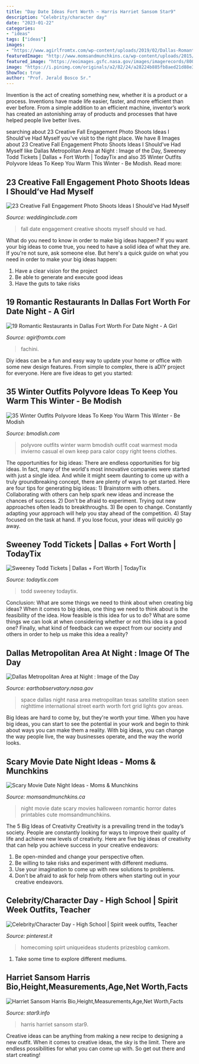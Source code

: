 ```yaml
---
title: "Day Date Ideas Fort Worth ~ Harris Harriet Sansom Star9"
description: "Celebrity/character day"
date: "2023-01-22"
categories:
- "ideas"
tags: ["ideas"]
images:
- "https://www.agirlfromtx.com/wp-content/uploads/2019/02/Dallas-Romantic-Restaurants-Fachini-1024x683.jpg"
featuredImage: "http://www.momsandmunchkins.ca/wp-content/uploads/2015/03/scary-movie-date-night-printables-7.jpg"
featured_image: "https://eoimages.gsfc.nasa.gov/images/imagerecords/80000/80020/ISS033-E-021663.jpg"
image: "https://i.pinimg.com/originals/a2/82/24/a28224b885fb8aed21d88e3c261f8857.jpg"
ShowToc: true
author: "Prof. Jerald Bosco Sr."
---
```



Invention is the act of creating something new, whether it is a product or a process. Inventions have made life easier, faster, and more efficient than ever before. From a simple addition to an efficient machine, inventor’s work has created an astonishing array of products and processes that have helped people live better lives.

	

		
searching about 23 Creative Fall Engagement Photo Shoots Ideas I Should’ve Had Myself you've visit to the right place. We have 8 Images about 23 Creative Fall Engagement Photo Shoots Ideas I Should’ve Had Myself like Dallas Metropolitan Area at Night : Image of the Day, Sweeney Todd Tickets | Dallas + Fort Worth | TodayTix and also 35 Winter Outfits Polyvore Ideas To Keep You Warm This Winter - Be Modish. Read more:
		
    
## 23 Creative Fall Engagement Photo Shoots Ideas I Should’ve Had Myself

<img loading=lazy src="http://www.weddinginclude.com/wp-content/uploads/2017/06/Fall-save-the-date-photo-ideas.jpg" onerror="this.onerror=null;this.src='https://tse1.mm.bing.net/th?id=OIP.s8tu9105caV0defeutba7AHaLH&amp;pid=15.1';" alt="23 Creative Fall Engagement Photo Shoots Ideas I Should’ve Had Myself">

_Source: weddinginclude.com_

>fall date engagement creative shoots myself should ve had. 

	

What do you need to know in order to make big ideas happen?
If you want your big ideas to come true, you need to have a solid idea of what they are. If you're not sure, ask someone else. But here's a quick guide on what you need in order to make your big ideas happen: 
1. Have a clear vision for the project 
2. Be able to generate and execute good ideas 
3. Have the guts to take risks 

    
## 19 Romantic Restaurants In Dallas Fort Worth For Date Night - A Girl

<img loading=lazy src="https://www.agirlfromtx.com/wp-content/uploads/2019/02/Dallas-Romantic-Restaurants-Fachini-1024x683.jpg" onerror="this.onerror=null;this.src='https://tse4.mm.bing.net/th?id=OIP.dTq3qN6wYU7Q9kkFiEdKZQHaE8&amp;pid=15.1';" alt="19 Romantic Restaurants in Dallas Fort Worth For Date Night - A Girl">

_Source: agirlfromtx.com_

>fachini. 

	

Diy ideas can be a fun and easy way to update your home or office with some new design features. From simple to complex, there is aDIY project for everyone. Here are five ideas to get you started: 

    
## 35 Winter Outfits Polyvore Ideas To Keep You Warm This Winter - Be Modish

<img loading=lazy src="https://bmodish.com/wp-content/uploads/2014/12/winter-outfits-polyvore-1-bmodish.jpg" onerror="this.onerror=null;this.src='https://tse3.mm.bing.net/th?id=OIP.zkt-w3oUm2BQwjC1Kyqa5gHaIl&amp;pid=15.1';" alt="35 Winter Outfits Polyvore Ideas To Keep You Warm This Winter - Be Modish">

_Source: bmodish.com_

>polyvore outfits winter warm bmodish outfit coat warmest moda invierno casual el own keep para calor copy right teens clothes. 

	

The opportunities for big ideas:
There are endless opportunities for big ideas. In fact, many of the world's most innovative companies were started with just a single idea. And while it might seem daunting to come up with a truly groundbreaking concept, there are plenty of ways to get started. Here are four tips for generating big ideas: 1) Brainstorm with others. Collaborating with others can help spark new ideas and increase the chances of success. 2) Don't be afraid to experiment. Trying out new approaches often leads to breakthroughs. 3) Be open to change. Constantly adapting your approach will help you stay ahead of the competition. 4) Stay focused on the task at hand. If you lose focus, your ideas will quickly go away.

    
## Sweeney Todd Tickets | Dallas + Fort Worth | TodayTix

<img loading=lazy src="https://todaytix.imgix.net/prod_1560536036389_sweeney2.jpg" onerror="this.onerror=null;this.src='https://tse2.mm.bing.net/th?id=OIP.elH64GzACHXEdj0BxQWgKgHaFj&amp;pid=15.1';" alt="Sweeney Todd Tickets | Dallas + Fort Worth | TodayTix">

_Source: todaytix.com_

>todd sweeney todaytix. 

	

Conclusion: What are some things we need to think about when creating big ideas?
When it comes to big ideas, one thing we need to think about is the feasibility of the idea. How feasible is this idea for us to do? What are some things we can look at when considering whether or not this idea is a good one? Finally, what kind of feedback can we expect from our society and others in order to help us make this idea a reality?

    
## Dallas Metropolitan Area At Night : Image Of The Day

<img loading=lazy src="https://eoimages.gsfc.nasa.gov/images/imagerecords/80000/80020/ISS033-E-021663.jpg" onerror="this.onerror=null;this.src='https://tse3.mm.bing.net/th?id=OIP.965SNTf-XiZqxdZTak6ZkQHaE8&amp;pid=15.1';" alt="Dallas Metropolitan Area at Night : Image of the Day">

_Source: earthobservatory.nasa.gov_

>space dallas night nasa area metropolitan texas satellite station seen nighttime international street earth worth fort grid lights gov areas. 

	

Big Ideas are hard to come by, but they're worth your time. When you have big ideas, you can start to see the potential in your work and begin to think about ways you can make them a reality. With big ideas, you can change the way people live, the way businesses operate, and the way the world looks.

    
## Scary Movie Date Night Ideas - Moms &amp; Munchkins

<img loading=lazy src="http://www.momsandmunchkins.ca/wp-content/uploads/2015/03/scary-movie-date-night-printables-7.jpg" onerror="this.onerror=null;this.src='https://tse2.mm.bing.net/th?id=OIP.T8OS2ZRniW9udQIsyWLG5wHaLv&amp;pid=15.1';" alt="Scary Movie Date Night Ideas - Moms &amp; Munchkins">

_Source: momsandmunchkins.ca_

>night movie date scary movies halloween romantic horror dates printables cute momsandmunchkins. 

	

The 5 Big Ideas of Creativity
Creativity is a prevailing trend in the today’s society. People are constantly looking for ways to improve their quality of life and achieve new levels of creativity. Here are five big ideas of creativity that can help you achieve success in your creative endeavors: 
1. Be open-minded and change your perspective often.
2. Be willing to take risks and experiment with different mediums.
3. Use your imagination to come up with new solutions to problems.
4. Don’t be afraid to ask for help from others when starting out in your creative endeavors.

    
## Celebrity/Character Day - High School | Spirit Week Outfits, Teacher

<img loading=lazy src="https://i.pinimg.com/originals/a2/82/24/a28224b885fb8aed21d88e3c261f8857.jpg" onerror="this.onerror=null;this.src='https://tse4.mm.bing.net/th?id=OIP.vC_FSQRvEY-BYAqE5EM0KgHaLH&amp;pid=15.1';" alt="Celebrity/Character Day - High School | Spirit week outfits, Teacher">

_Source: pinterest.it_

>homecoming spirt uniqueideas students prizesblog camkom. 

	

1. Take some time to explore different mediums.

    
## Harriet Sansom Harris Bio,Height,Measurements,Age,Net Worth,Facts

<img loading=lazy src="https://star9.info/wp-content/uploads/2020/05/Harriet-Sansom-Harris-bio.jpg" onerror="this.onerror=null;this.src='https://tse1.mm.bing.net/th?id=OIP.H-iDgptvb8F-3Iqq4F6KawHaLG&amp;pid=15.1';" alt="Harriet Sansom Harris Bio,Height,Measurements,Age,Net Worth,Facts">

_Source: star9.info_

>harris harriet sansom star9. 

	

Creative ideas can be anything from making a new recipe to designing a new outfit. When it comes to creative ideas, the sky is the limit. There are endless possibilities for what you can come up with. So get out there and start creating!

